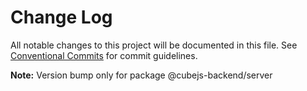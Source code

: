 # Change Log

All notable changes to this project will be documented in this file.
See [Conventional Commits](https://conventionalcommits.org) for commit guidelines.



**Note:** Version bump only for package @cubejs-backend/server

